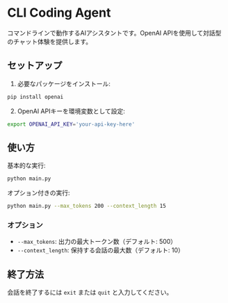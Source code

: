 # CLI Coding Agent

コマンドラインで動作するAIアシスタントです。OpenAI APIを使用して対話型のチャット体験を提供します。

## セットアップ

1. 必要なパッケージをインストール:
```bash
pip install openai
```

2. OpenAI APIキーを環境変数として設定:
```bash
export OPENAI_API_KEY='your-api-key-here'
```

## 使い方

基本的な実行:
```bash
python main.py
```

オプション付きの実行:
```bash
python main.py --max_tokens 200 --context_length 15
```

### オプション
- `--max_tokens`: 出力の最大トークン数（デフォルト: 500）
- `--context_length`: 保持する会話の最大数（デフォルト: 10）

## 終了方法
会話を終了するには `exit` または `quit` と入力してください。
